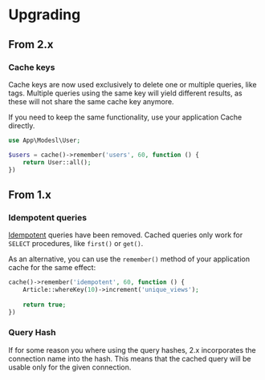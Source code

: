 # Upgrading

## From 2.x

### Cache keys

Cache keys are now used exclusively to delete one or multiple queries, like tags. Multiple queries using the same key will yield different results, as these will not share the same cache key anymore.

If you need to keep the same functionality, use your application Cache directly.

```php
use App\Modesl\User;

$users = cache()->remember('users', 60, function () {
    return User::all();
})
```

## From 1.x

### Idempotent queries

[Idempotent](https://en.wikipedia.org/wiki/Idempotence) queries have been removed. Cached queries only work for `SELECT` procedures, like `first()` or `get()`.

As an alternative, you can use the `remember()` method of your application cache for the same effect:

```php
cache()->remember('idempotent', 60, function () {
    Article::whereKey(10)->increment('unique_views');
    
    return true;
})
```

### Query Hash

If for some reason you where using the query hashes, 2.x incorporates the connection name into the hash. This means that the cached query will be usable only for the given connection.
